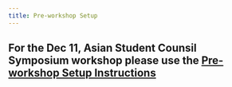 ```yaml
---
title: Pre-workshop Setup
---
```


## For the Dec 11, Asian Student Counsil Symposium workshop please use the [Pre-workshop Setup Instructions](https://carpentries-incubator.github.io/Reproducible-Publications-with-RStudio/setup.html)
